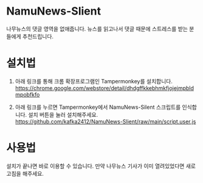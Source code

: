 # NamuNews-Slient
나무뉴스의 댓글 영역을 없애줍니다.
뉴스를 읽고나서 댓글 때문에 스트레스를 받는 분들에게 추천드립니다.


# 설치법
1. 아래 링크를 통해 크롬 확장프로그램인 Tampermonkey를 설치합니다.
https://chrome.google.com/webstore/detail/dhdgffkkebhmkfjojejmpbldmpobfkfo

2. 아래 링크를 누르면 Tampermonkey에서 NamuNews-Silent 스크립트를 인식합니다. 설치 버튼을 눌러 설치해주세요.
https://github.com/kafka2412/NamuNews-Slient/raw/main/script.user.js

# 사용법

설치가 끝나면 바로 이용할 수 있습니다. 만약 나무뉴스 기사가 이미 열려있었다면 새로고침을 해주세요.
